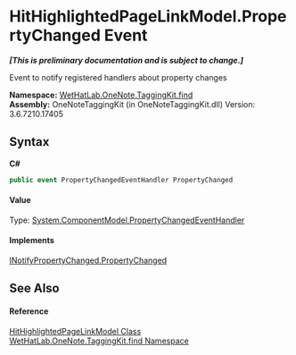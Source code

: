# HitHighlightedPageLinkModel.PropertyChanged Event
 _**\[This is preliminary documentation and is subject to change.\]**_

Event to notify registered handlers about property changes

**Namespace:**&nbsp;<a href="0e3a8efd-07d2-1709-b1cd-709153222081.md">WetHatLab.OneNote.TaggingKit.find</a><br />**Assembly:**&nbsp;OneNoteTaggingKit (in OneNoteTaggingKit.dll) Version: 3.6.7210.17405

## Syntax

**C#**<br />
``` C#
public event PropertyChangedEventHandler PropertyChanged
```


#### Value
Type: <a href="http://msdn2.microsoft.com/en-us/library/hyza7z75" target="_blank">System.ComponentModel.PropertyChangedEventHandler</a>

#### Implements
<a href="http://msdn2.microsoft.com/en-us/library/ms133023" target="_blank">INotifyPropertyChanged.PropertyChanged</a><br />

## See Also


#### Reference
<a href="4d4cd7ac-7006-c76d-d331-884873162922.md">HitHighlightedPageLinkModel Class</a><br /><a href="0e3a8efd-07d2-1709-b1cd-709153222081.md">WetHatLab.OneNote.TaggingKit.find Namespace</a><br />